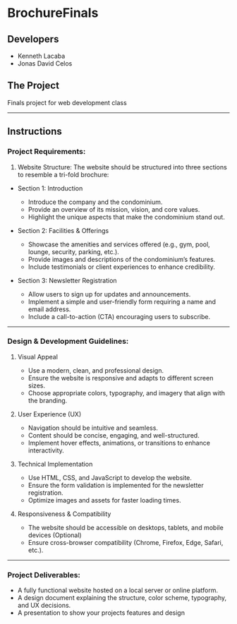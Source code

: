 # BrochureFinals

## Developers
- Kenneth Lacaba
- Jonas David Celos

## The Project
Finals project for web development class

---
## Instructions

### Project Requirements:
1. Website Structure:
The website should be structured into three sections to resemble a tri-fold brochure:

* Section 1: Introduction
    * Introduce the company and the condominium.
    * Provide an overview of its mission, vision, and core values.
    * Highlight the unique aspects that make the condominium stand out.

* Section 2: Facilities & Offerings
    * Showcase the amenities and services offered (e.g., gym, pool, lounge, security, parking, etc.).
    * Provide images and descriptions of the condominium’s features.
    * Include testimonials or client experiences to enhance credibility.

* Section 3: Newsletter Registration
    * Allow users to sign up for updates and announcements.
    * Implement a simple and user-friendly form requiring a name and email address.
    * Include a call-to-action (CTA) encouraging users to subscribe.
---
### Design & Development Guidelines:
1. Visual Appeal
    * Use a modern, clean, and professional design.
    * Ensure the website is responsive and adapts to different screen sizes.
    * Choose appropriate colors, typography, and imagery that align with the branding.

2. User Experience (UX)
    * Navigation should be intuitive and seamless.
    * Content should be concise, engaging, and well-structured.
    * Implement hover effects, animations, or transitions to enhance interactivity.

3. Technical Implementation
    * Use HTML, CSS, and JavaScript to develop the website.
    * Ensure the form validation is implemented for the newsletter registration.
    * Optimize images and assets for faster loading times.

4. Responsiveness & Compatibility
    * The website should be accessible on desktops, tablets, and mobile devices (Optional)
    * Ensure cross-browser compatibility (Chrome, Firefox, Edge, Safari, etc.).
---
### Project Deliverables:
* A fully functional website hosted on a local server or online platform.
* A design document explaining the structure, color scheme, typography, and UX decisions.
* A presentation to show your projects features and design

